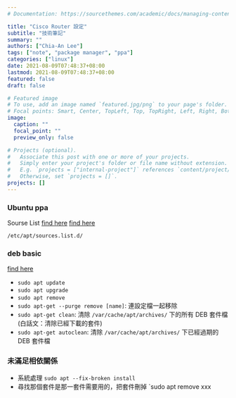```yaml
---
# Documentation: https://sourcethemes.com/academic/docs/managing-content/

title: "Cisco Router 設定"
subtitle: "技術筆記"
summary: ""
authors: ["Chia-An Lee"]
tags: ["note", "package manager", "ppa"]
categories: ["linux"]
date: 2021-08-09T07:48:37+08:00
lastmod: 2021-08-09T07:48:37+08:00
featured: false
draft: false

# Featured image
# To use, add an image named `featured.jpg/png` to your page's folder.
# Focal points: Smart, Center, TopLeft, Top, TopRight, Left, Right, BottomLeft, Bottom, BottomRight.
image:
  caption: ""
  focal_point: ""
  preview_only: false

# Projects (optional).
#   Associate this post with one or more of your projects.
#   Simply enter your project's folder or file name without extension.
#   E.g. `projects = ["internal-project"]` references `content/project/deep-learning/index.md`.
#   Otherwise, set `projects = []`.
projects: []
---
```


### Ubuntu ppa
Sourse List
[find here](https://askubuntu.com/questions/741850/repository-failure-with-google-chrome)
[find here](https://unix.stackexchange.com/questions/315684/w-target-translations)
```
/etc/apt/sources.list.d/
```

### deb basic
[find here](https://www.bestsamina.com/2017/03/15/about-apt/)
- `sudo apt update`
- `sudo apt upgrade`
- `sudo apt remove`
- `sudo apt-get --purge remove [name]`: 連設定檔一起移除
- `sudo apt-get clean`: 清除 `/var/cache/apt/archives/` 下的所有 DEB 套件檔 (白話文：清除已經下載的套件)
- `sudo apt-get autoclean`: 清除 `/var/cache/apt/archives/` 下已經過期的 DEB 套件檔

### 未滿足相依關係
- 系統處理
`sudo apt --fix-broken install`
- 尋找那個套件是那一套件需要用的，把套件刪掉
`sudo apt remove xxx

